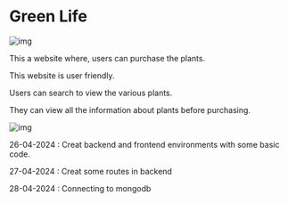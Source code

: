 # Green Life
![img](https://i.postimg.cc/WzTXNF67/Capstone-Project-1.png)

This a website where, users can purchase the plants.

This website is user friendly.

Users can search to view the various plants.

They can view all the information about plants before purchasing.

![img](https://fyf.tac-cdn.net/images/products/small/P-440.jpg?auto=webp&quality=60&width=650)


26-04-2024 : Creat backend and frontend environments with some basic code.

27-04-2024 : Creat some routes in backend

28-04-2024 : Connecting to mongodb
